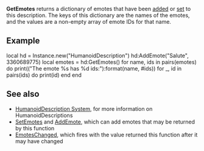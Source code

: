 **GetEmotes** returns a dictionary of emotes that have been [added](https://developer.roblox.com/en-us/api-reference/function/HumanoidDescription/AddEmote) or [set](https://developer.roblox.com/en-us/api-reference/function/HumanoidDescription/SetEmotes) to this description. The keys of this dictionary are the names of the emotes, and the values are a non-empty array of emote IDs for that name.

Example
-------

local hd = Instance.new("HumanoidDescription")
hd:AddEmote("Salute", 3360689775)
local emotes = hd:GetEmotes()
for name, ids in pairs(emotes) do
    print(("The emote %s has %d ids:"):format(name, #ids))
    for \_, id in pairs(ids) do
        print(id)
    end
end

See also
--------

*   [HumanoidDescription System](https://developer.roblox.com/en-us/articles/HumanoidDescription-System), for more information on HumanoidDescriptions
*   [SetEmotes](https://developer.roblox.com/en-us/api-reference/function/HumanoidDescription/SetEmotes) and [AddEmote](https://developer.roblox.com/en-us/api-reference/function/HumanoidDescription/AddEmote), which can add emotes that may be returned by this function
*   [EmotesChanged](https://developer.roblox.com/en-us/api-reference/event/HumanoidDescription/EmotesChanged), which fires with the value returned this function after it may have changed